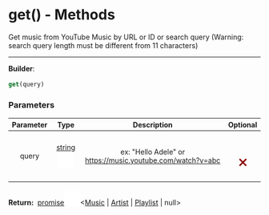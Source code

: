 <!-- This file is generated by a script. Do not edit directly -->
# get() - Methods
Get music from YouTube Music by URL or ID or search query (Warning: search query length must be different from 11 characters)

---
**Builder**:
````javascript
get(query)
````

### Parameters
| Parameter | Type | Description | Optional |
| :---: | :---: | :---: | :---: |
| query | [string![Link](/assets/img/external_link.svg)](https://developer.mozilla.org/en-US/docs/Web/JavaScript/Reference/Global_Objects/String) | ex: "Hello Adele" or https://music.youtube.com/watch?v=abc | <h1 style="color: darkred">𐄂</h1> |


<span class="flex_return">**Return:**&nbsp;
[promise![Link](/assets/img/external_link.svg)](https://developer.mozilla.org/en-US/docs/Web/JavaScript/Reference/Global_Objects/Promise)&lt;[Music](/documentation/class/Music) | [Artist](/documentation/class/Artist) | [Playlist](/documentation/class/Playlist) | null&gt;</span>
